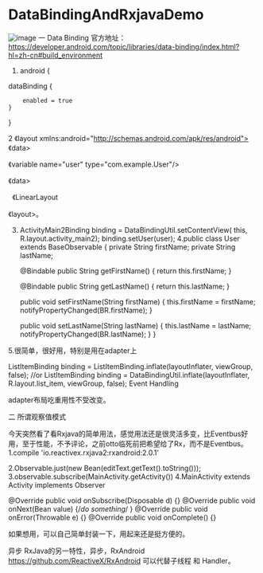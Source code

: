 # DataBindingAndRxjavaDemo
![image](https://github.com/Oslanka/DataBindingAndRxjavaDemo/blob/master/image1.png)
一 Data Binding
官方地址：
https://developer.android.com/topic/libraries/data-binding/index.html?hl=zh-cn#build_environment
1. android {

dataBinding {

        enabled = true
    }
}

2  《layout xmlns:android="http://schemas.android.com/apk/res/android">
《data>

《variable name="user" type="com.example.User"/>

《data>

   《LinearLayout 
   
   </LinearLayout>
   
 《layout>。
   
   
3.  ActivityMain2Binding binding = DataBindingUtil.setContentView(
                this, R.layout.activity_main2);
        binding.setUser(user);
4.public class User extends BaseObservable {
    private String firstName;
    private String lastName;

    @Bindable
    public String getFirstName() {
        return this.firstName;
    }

    @Bindable
    public String getLastName() {
        return this.lastName;
    }

    public void setFirstName(String firstName) {
        this.firstName = firstName;
        notifyPropertyChanged(BR.firstName);
    }

    public void setLastName(String lastName) {
        this.lastName = lastName;
        notifyPropertyChanged(BR.lastName);
    }
}

5.很简单，很好用，特别是用在adapter上

ListItemBinding binding = ListItemBinding.inflate(layoutInflater, viewGroup, false);
//or
ListItemBinding binding = DataBindingUtil.inflate(layoutInflater, R.layout.list_item, viewGroup, false);
Event Handling

adapter布局吃重用性不受改变。

二 所谓观察值模式

今天突然看了看Rxjava的简单用法，感觉用法还是很灵活多变，比Eventbus好用，至于性能，不予评论，之前otto临死前把希望给了Rx，而不是Eventbus。
1.compile 'io.reactivex.rxjava2:rxandroid:2.0.1'

2.Observable.just(new Bean(editText.getText().toString()));
3.observable.subscribe(MainActivity.getActivity())
4.MainActivity extends Activity implements Observer<Bean>

@Override public void onSubscribe(Disposable d) {}
@Override public void onNext(Bean value) {/*do something*/ }
@Override public void onError(Throwable e) {}
@Override public void onComplete() {}

如果想用，可以自己简单封装一下，用起来还是挺方便的。


异步
RxJava的另一特性，异步，RxAndroid https://github.com/ReactiveX/RxAndroid 可以代替子线程 和 Handler。
